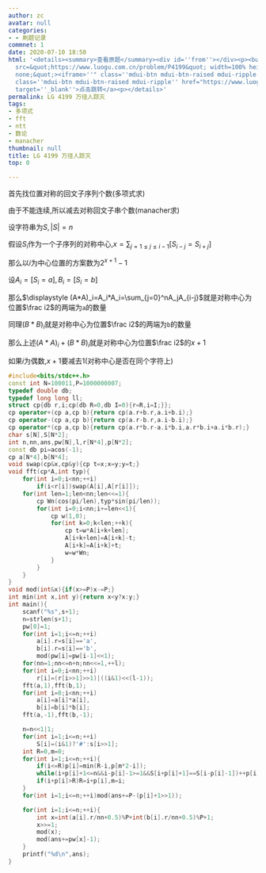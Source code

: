 ```yaml
---
author: zc
avatar: null
categories:
- - 刷题记录
commnet: 1
date: 2020-07-10 18:50
html: '<details><summary>查看原题</summary><div id=''from''></div><p><button onclick="document.getElementById(''from'').innerHTML=''<iframe
  src=&quot;https://www.luogu.com.cn/problem/P4199&quot; width=100% height=800px style=&quot;border:
  none;&quot;><iframe>''" class=''mdui-btn mdui-btn-raised mdui-ripple''>点击加载</button><a
  class=''mdui-btn mdui-btn-raised mdui-ripple'' href="https://www.luogu.com.cn/problem/P4199"
  target=''_blank''>点击跳转</a><p></details>'
permalink: LG 4199 万径人踪灭
tags:
- 多项式
- fft
- ntt
- 数论
- manacher
thumbnail: null
title: LG 4199 万径人踪灭
top: 0

---
```

首先找位置对称的回文子序列个数(多项式求)

由于不能连续,所以减去对称回文子串个数(manacher求)

设字符串为$S,|S|=n$

假设$S_i$作为一个子序列的对称中心,$x=\sum_{j=1\le j\le i-1}[S_{i-j}=S_{i+j}]$

那么以$i$为中心位置的方案数为$2^{x+1}-1$

设$A_i=[S_i=a],B_i=[S_i=b]$

那么$\displaystyle (A*A)_i=A_i*A_i=\sum_{j=0}^nA_jA_{i-j}$就是对称中心为位置$\frac i2$的两端为`a`的数量

同理$(B*B)_i$就是对称中心为位置$\frac i2$的两端为`b`的数量

那么上述$(A*A)_i+(B*B)_i$就是对称中心为位置$\frac i2$的$x+1$

如果$i$为偶数,$x+1$要减去$1$(对称中心是否在同个字符上)

```cpp
#include<bits/stdc++.h>
const int N=100011,P=1000000007;
typedef double db;
typedef long long ll;
struct cp{db r,i;cp(db R=0,db I=0){r=R,i=I;}};
cp operator+(cp a,cp b){return cp(a.r+b.r,a.i+b.i);}
cp operator-(cp a,cp b){return cp(a.r-b.r,a.i-b.i);}
cp operator*(cp a,cp b){return cp(a.r*b.r-a.i*b.i,a.r*b.i+a.i*b.r);}
char s[N],S[N*2];
int n,nn,ans,pw[N],l,r[N*4],p[N*2];
const db pi=acos(-1);
cp a[N*4],b[N*4];
void swap(cp&x,cp&y){cp t=x;x=y;y=t;}
void fft(cp*A,int typ){
    for(int i=0;i<nn;++i)
        if(i<r[i])swap(A[i],A[r[i]]);
    for(int len=1;len<nn;len<<=1){
        cp Wn(cos(pi/len),typ*sin(pi/len));
        for(int i=0;i<nn;i+=len<<1){
            cp w(1,0);
            for(int k=0;k<len;++k){
                cp t=w*A[i+k+len];
                A[i+k+len]=A[i+k]-t;
                A[i+k]=A[i+k]+t;
                w=w*Wn;
            }
        }
    }
}
void mod(int&x){if(x>=P)x-=P;}
int min(int x,int y){return x<y?x:y;}
int main(){
    scanf("%s",s+1);
    n=strlen(s+1);
    pw[0]=1;
    for(int i=1;i<=n;++i)
        a[i].r=s[i]=='a',
        b[i].r=s[i]=='b',
        mod(pw[i]=pw[i-1]<<1);
    for(nn=1;nn<=n+n;nn<<=1,++l);
    for(int i=0;i<nn;++i)
        r[i]=(r[i>>1]>>1)|((i&1)<<(l-1));
    fft(a,1),fft(b,1);
    for(int i=0;i<nn;++i)
        a[i]=a[i]*a[i],
        b[i]=b[i]*b[i];
    fft(a,-1),fft(b,-1);

    n=n<<1|1;
    for(int i=1;i<=n;++i)
        S[i]=(i&1)?'#':s[i>>1];
    int R=0,m=0;
    for(int i=1;i<=n;++i){
        if(i<=R)p[i]=min(R-i,p[m*2-i]);
        while(i+p[i]+1<=n&&i-p[i]-1>=1&&S[i+p[i]+1]==S[i-p[i]-1])++p[i];
        if(i+p[i]>R)R=i+p[i],m=i;
    }
    for(int i=1;i<=n;++i)mod(ans+=P-(p[i]+1>>1));

    for(int i=1;i<=n;++i){
        int x=int(a[i].r/nn+0.5)%P+int(b[i].r/nn+0.5)%P+1;
        x>>=1;
        mod(x);
        mod(ans+=pw[x]-1);
    }
    printf("%d\n",ans);
}

```
